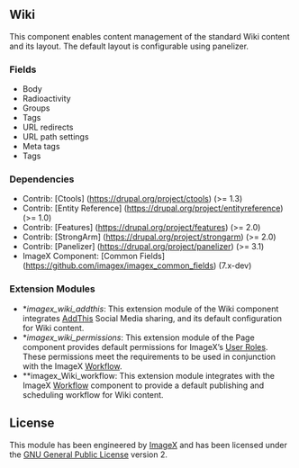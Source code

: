 ## Wiki

This component enables content management of the standard Wiki content and its layout. The default layout is configurable using panelizer.

### Fields

* Body
* Radioactivity
* Groups
* Tags
* URL redirects
* URL path settings
* Meta tags
* Tags

### Dependencies

* Contrib: [Ctools] (https://drupal.org/project/ctools) (>= 1.3) 
* Contrib: [Entity Reference] (https://drupal.org/project/entityreference) (>= 1.0)
* Contrib: [Features] (https://drupal.org/project/features)  (>= 2.0)
* Contrib: [StrongArm] (https://drupal.org/project/strongarm) (>= 2.0)
* Contrib: [Panelizer] (https://drupal.org/project/panelizer) (>= 3.1)
* ImageX Component: [Common Fields] (https://github.com/imagex/imagex_common_fields) (7.x-dev)

### Extension Modules

* **imagex_wiki_addthis*: This extension module of the Wiki component integrates [AddThis](http://github.com/imagex/imagex_addthis) Social Media sharing, and its default configuration for Wiki content. 
* **imagex_wiki_permissions*: This extension module of the Page component provides default permissions for ImageX’s [User Roles](http://github.com/imagex/imagex_user_roles). These permissions meet the  requirements to be used in conjunction with the ImageX [Workflow](http://github.com/imagex/imagex_workflow).
* **imagex_Wiki_workflow: This extension module integrates with the ImageX [Workflow](http://github.com/imagex/imagex_workflow) component to provide a default publishing and scheduling workflow for Wiki content.

## License

This module has been engineered by [ImageX](http://www.imagexmedia.com) and has been licensed under the [GNU General Public License](http://www.gnu.org/licenses/gpl-2.0.html) version 2.
